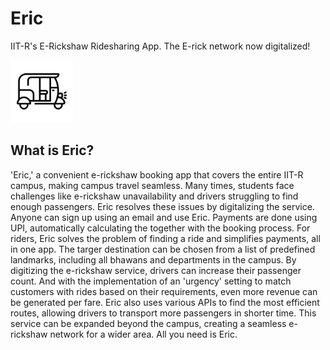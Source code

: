 # Eric
IIT-R's E-Rickshaw Ridesharing App. The E-rick network now digitalized!

<img src= assets/icon/icon.png width=100 />

## What is Eric?
'Eric,' a convenient e-rickshaw booking app that covers the entire IIT-R campus, making campus travel seamless. Many times, students face challenges like e-rickshaw unavailability and drivers struggling to find enough passengers. Eric resolves these issues by digitalizing the service. Anyone can sign up using an email and use Eric. Payments are done using UPI, automatically calculating the together with the booking process. For riders, Eric solves the problem of finding a ride and simplifies payments, all in one app. The targer destination can be chosen from a list of predefined landmarks, including all bhawans and departments in the campus. By digitizing the e-rickshaw service, drivers can increase their passenger count. And with the implementation of an 'urgency' setting to match customers with rides based on their requirements, even more revenue can be generated per fare. Eric also uses various APIs to find the most efficient routes, allowing drivers to transport more passengers in shorter time. This service can be expanded beyond the campus, creating a seamless e-rickshaw network for a wider area. All you need is Eric.
